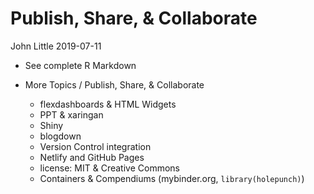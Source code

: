 Publish, Share, & Collaborate
================
John Little
2019-07-11

<!-- README.md is autogenerated from README.Rmd.  Please only edit README.Rmd -->

  - See complete R Markdown

  - More Topics / Publish, Share, & Collaborate
    
      - flexdashboards & HTML Widgets
      - PPT & xaringan
      - Shiny
      - blogdown
      - Version Control integration  
      - Netlify and GitHub Pages
      - license: MIT & Creative Commons
      - Containers & Compendiums (mybinder.org, `library(holepunch)`)
